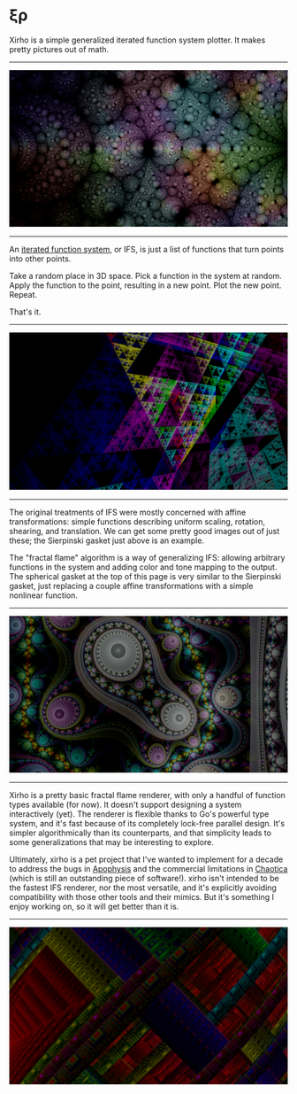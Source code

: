 # ξρ

Xirho is a simple generalized iterated function system plotter. It makes pretty pictures out of math.

---

![Spherical gasket](img/spherical.png)

---

An [iterated function system](https://en.wikipedia.org/wiki/Iterated_function_system), or IFS, is just a list of functions that turn points into other points.

Take a random place in 3D space. Pick a function in the system at random. Apply the function to the point, resulting in a new point. Plot the new point. Repeat.

That's it.

---

![Sierpinski gasket](img/sierpinski.png)

---

The original treatments of IFS were mostly concerned with affine transformations: simple functions describing uniform scaling, rotation, shearing, and translation. We can get some pretty good images out of just these; the Sierpinski gasket just above is an example.

The "fractal flame" algorithm is a way of generalizing IFS: allowing arbitrary functions in the system and adding color and tone mapping to the output. The spherical gasket at the top of this page is very similar to the Sierpinski gasket, just replacing a couple affine transformations with a simple nonlinear function.

---

![Grand Julian](img/grandjulian.png)

---

Xirho is a pretty basic fractal flame renderer, with only a handful of function types available (for now). It doesn't support designing a system interactively (yet). The renderer is flexible thanks to Go's powerful type system, and it's fast because of its completely lock-free parallel design. It's simpler algorithmically than its counterparts, and that simplicity leads to some generalizations that may be interesting to explore.

Ultimately, xirho is a pet project that I've wanted to implement for a decade to address the bugs in [Apophysis](https://en.wikipedia.org/wiki/Apophysis_(software)) and the commercial limitations in [Chaotica](https://www.chaoticafractals.com/) (which is still an outstanding piece of software!). xirho isn't intended to be the fastest IFS renderer, nor the most versatile, and it's explicitly avoiding compatibility with those other tools and their mimics. But it's something I enjoy working on, so it will get better than it is.

---

![Disc Julian](img/discjulian.png)
